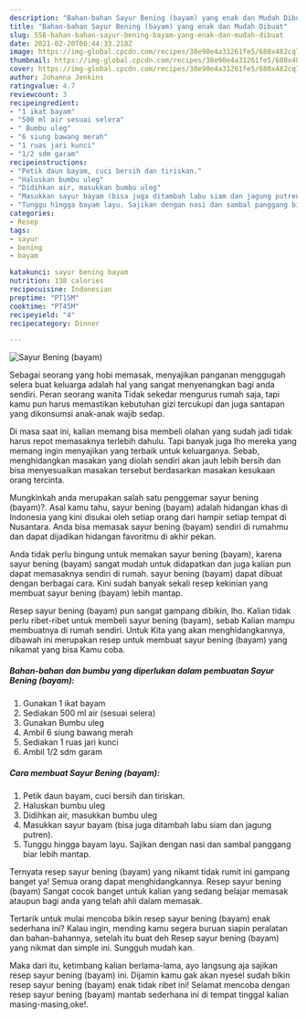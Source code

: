 ```yaml
---
description: "Bahan-bahan Sayur Bening (bayam) yang enak dan Mudah Dibuat"
title: "Bahan-bahan Sayur Bening (bayam) yang enak dan Mudah Dibuat"
slug: 558-bahan-bahan-sayur-bening-bayam-yang-enak-dan-mudah-dibuat
date: 2021-02-20T00:44:33.218Z
image: https://img-global.cpcdn.com/recipes/38e90e4a31261fe5/680x482cq70/sayur-bening-bayam-foto-resep-utama.jpg
thumbnail: https://img-global.cpcdn.com/recipes/38e90e4a31261fe5/680x482cq70/sayur-bening-bayam-foto-resep-utama.jpg
cover: https://img-global.cpcdn.com/recipes/38e90e4a31261fe5/680x482cq70/sayur-bening-bayam-foto-resep-utama.jpg
author: Johanna Jenkins
ratingvalue: 4.7
reviewcount: 3
recipeingredient:
- "1 ikat bayam"
- "500 ml air sesuai selera"
- " Bumbu uleg"
- "6 siung bawang merah"
- "1 ruas jari kunci"
- "1/2 sdm garam"
recipeinstructions:
- "Petik daun bayam, cuci bersih dan tiriskan."
- "Haluskan bumbu uleg"
- "Didihkan air, masukkan bumbu uleg"
- "Masukkan sayur bayam (bisa juga ditambah labu siam dan jagung putren)."
- "Tunggu hingga bayam layu. Sajikan dengan nasi dan sambal panggang biar lebih mantap."
categories:
- Resep
tags:
- sayur
- bening
- bayam

katakunci: sayur bening bayam 
nutrition: 138 calories
recipecuisine: Indonesian
preptime: "PT15M"
cooktime: "PT45M"
recipeyield: "4"
recipecategory: Dinner

---
```



![Sayur Bening (bayam)](https://img-global.cpcdn.com/recipes/38e90e4a31261fe5/680x482cq70/sayur-bening-bayam-foto-resep-utama.jpg)

Sebagai seorang yang hobi memasak, menyajikan panganan menggugah selera buat keluarga adalah hal yang sangat menyenangkan bagi anda sendiri. Peran seorang  wanita Tidak sekedar mengurus rumah saja, tapi kamu pun harus memastikan kebutuhan gizi tercukupi dan juga santapan yang dikonsumsi anak-anak wajib sedap.

Di masa  saat ini, kalian memang bisa membeli olahan yang sudah jadi tidak harus repot memasaknya terlebih dahulu. Tapi banyak juga lho mereka yang memang ingin menyajikan yang terbaik untuk keluarganya. Sebab, menghidangkan masakan yang diolah sendiri akan jauh lebih bersih dan bisa menyesuaikan masakan tersebut berdasarkan masakan kesukaan orang tercinta. 



Mungkinkah anda merupakan salah satu penggemar sayur bening (bayam)?. Asal kamu tahu, sayur bening (bayam) adalah hidangan khas di Indonesia yang kini disukai oleh setiap orang dari hampir setiap tempat di Nusantara. Anda bisa memasak sayur bening (bayam) sendiri di rumahmu dan dapat dijadikan hidangan favoritmu di akhir pekan.

Anda tidak perlu bingung untuk memakan sayur bening (bayam), karena sayur bening (bayam) sangat mudah untuk didapatkan dan juga kalian pun dapat memasaknya sendiri di rumah. sayur bening (bayam) dapat dibuat dengan berbagai cara. Kini sudah banyak sekali resep kekinian yang membuat sayur bening (bayam) lebih mantap.

Resep sayur bening (bayam) pun sangat gampang dibikin, lho. Kalian tidak perlu ribet-ribet untuk membeli sayur bening (bayam), sebab Kalian mampu membuatnya di rumah sendiri. Untuk Kita yang akan menghidangkannya, dibawah ini merupakan resep untuk membuat sayur bening (bayam) yang nikamat yang bisa Kamu coba.

<!--inarticleads1-->

##### Bahan-bahan dan bumbu yang diperlukan dalam pembuatan Sayur Bening (bayam):

1. Gunakan 1 ikat bayam
1. Sediakan 500 ml air (sesuai selera)
1. Gunakan  Bumbu uleg
1. Ambil 6 siung bawang merah
1. Sediakan 1 ruas jari kunci
1. Ambil 1/2 sdm garam




<!--inarticleads2-->

##### Cara membuat Sayur Bening (bayam):

1. Petik daun bayam, cuci bersih dan tiriskan.
1. Haluskan bumbu uleg
1. Didihkan air, masukkan bumbu uleg
1. Masukkan sayur bayam (bisa juga ditambah labu siam dan jagung putren).
1. Tunggu hingga bayam layu. Sajikan dengan nasi dan sambal panggang biar lebih mantap.




Ternyata resep sayur bening (bayam) yang nikamt tidak rumit ini gampang banget ya! Semua orang dapat menghidangkannya. Resep sayur bening (bayam) Sangat cocok banget untuk kalian yang sedang belajar memasak ataupun bagi anda yang telah ahli dalam memasak.

Tertarik untuk mulai mencoba bikin resep sayur bening (bayam) enak sederhana ini? Kalau ingin, mending kamu segera buruan siapin peralatan dan bahan-bahannya, setelah itu buat deh Resep sayur bening (bayam) yang nikmat dan simple ini. Sungguh mudah kan. 

Maka dari itu, ketimbang kalian berlama-lama, ayo langsung aja sajikan resep sayur bening (bayam) ini. Dijamin kamu gak akan nyesel sudah bikin resep sayur bening (bayam) enak tidak ribet ini! Selamat mencoba dengan resep sayur bening (bayam) mantab sederhana ini di tempat tinggal kalian masing-masing,oke!.

